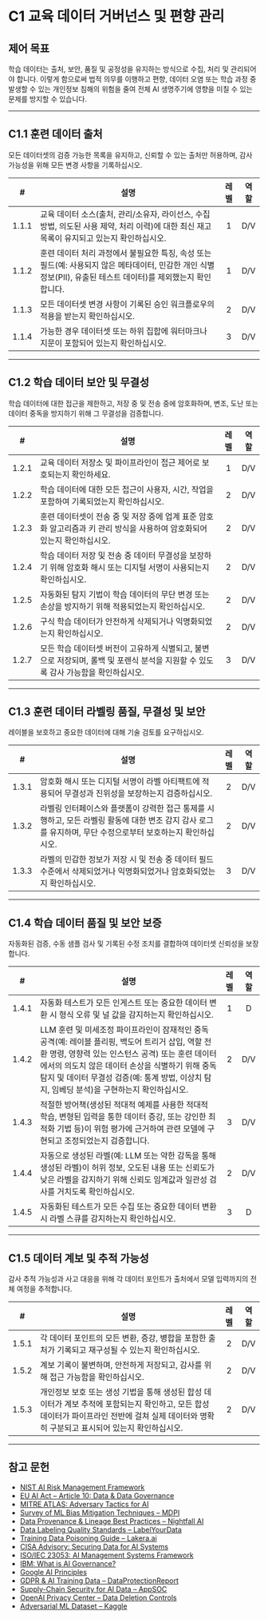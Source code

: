 # C1 교육 데이터 거버넌스 및 편향 관리

## 제어 목표

학습 데이터는 출처, 보안, 품질 및 공정성을 유지하는 방식으로 수집, 처리 및 관리되어야 합니다. 이렇게 함으로써 법적 의무를 이행하고 편향, 데이터 오염 또는 학습 과정 중 발생할 수 있는 개인정보 침해의 위험을 줄여 전체 AI 생명주기에 영향을 미칠 수 있는 문제를 방지할 수 있습니다.

---

## C1.1 훈련 데이터 출처

모든 데이터셋의 검증 가능한 목록을 유지하고, 신뢰할 수 있는 출처만 허용하며, 감사 가능성을 위해 모든 변경 사항을 기록하십시오.

|   #   | 설명                                                                                               | 레벨  | 역할  |
| :---: | ------------------------------------------------------------------------------------------------ | :-: | :-: |
| 1.1.1 | 교육 데이터 소스(출처, 관리/소유자, 라이선스, 수집 방법, 의도된 사용 제약, 처리 이력)에 대한 최신 재고 목록이 유지되고 있는지 확인하십시오.              |  1  | D/V |
| 1.1.2 | 훈련 데이터 처리 과정에서 불필요한 특징, 속성 또는 필드(예: 사용되지 않은 메타데이터, 민감한 개인 식별 정보(PII), 유출된 테스트 데이터)를 제외했는지 확인합니다. |  1  | D/V |
| 1.1.3 | 모든 데이터셋 변경 사항이 기록된 승인 워크플로우의 적용을 받는지 확인하십시오.                                                     |  2  | D/V |
| 1.1.4 | 가능한 경우 데이터셋 또는 하위 집합에 워터마크나 지문이 포함되어 있는지 확인하십시오.                                                 |  3  | D/V |

---

## C1.2 학습 데이터 보안 및 무결성

학습 데이터에 대한 접근을 제한하고, 저장 중 및 전송 중에 암호화하며, 변조, 도난 또는 데이터 중독을 방지하기 위해 그 무결성을 검증합니다.

|   #   | 설명                                                                          | 레벨  | 역할  |
| :---: | --------------------------------------------------------------------------- | :-: | :-: |
| 1.2.1 | 교육 데이터 저장소 및 파이프라인이 접근 제어로 보호되는지 확인하세요.                                     |  1  | D/V |
| 1.2.2 | 학습 데이터에 대한 모든 접근이 사용자, 시간, 작업을 포함하여 기록되었는지 확인하십시오.                          |  2  | D/V |
| 1.2.3 | 훈련 데이터셋이 전송 중 및 저장 중에 업계 표준 암호화 알고리즘과 키 관리 방식을 사용하여 암호화되어 있는지 확인하십시오.       |  2  | D/V |
| 1.2.4 | 학습 데이터 저장 및 전송 중 데이터 무결성을 보장하기 위해 암호화 해시 또는 디지털 서명이 사용되는지 확인하십시오.           |  2  | D/V |
| 1.2.5 | 자동화된 탐지 기법이 학습 데이터의 무단 변경 또는 손상을 방지하기 위해 적용되었는지 확인하십시오.                     |  2  | D/V |
| 1.2.6 | 구식 학습 데이터가 안전하게 삭제되거나 익명화되었는지 확인하십시오.                                       |  2  | D/V |
| 1.2.7 | 모든 학습 데이터셋 버전이 고유하게 식별되고, 불변으로 저장되며, 롤백 및 포렌식 분석을 지원할 수 있도록 감사 가능함을 확인하십시오. |  3  | D/V |

---

## C1.3 훈련 데이터 라벨링 품질, 무결성 및 보안

레이블을 보호하고 중요한 데이터에 대해 기술 검토를 요구하십시오.

|   #   | 설명                                                                                        | 레벨  | 역할  |
| :---: | ----------------------------------------------------------------------------------------- | :-: | :-: |
| 1.3.1 | 암호화 해시 또는 디지털 서명이 라벨 아티팩트에 적용되어 무결성과 진위성을 보장하는지 검증하십시오.                                   |  2  | D/V |
| 1.3.2 | 라벨링 인터페이스와 플랫폼이 강력한 접근 통제를 시행하고, 모든 라벨링 활동에 대한 변조 감지 감사 로그를 유지하며, 무단 수정으로부터 보호하는지 확인하십시오. |  2  | D/V |
| 1.3.3 | 라벨의 민감한 정보가 저장 시 및 전송 중 데이터 필드 수준에서 삭제되었거나 익명화되었거나 암호화되었는지 확인하십시오.                        |  3  | D/V |

---

## C1.4 학습 데이터 품질 및 보안 보증

자동화된 검증, 수동 샘플 검사 및 기록된 수정 조치를 결합하여 데이터셋 신뢰성을 보장합니다.

|   #   | 설명                                                                                                                                                                                | 레벨  | 역할  |
| :---: | --------------------------------------------------------------------------------------------------------------------------------------------------------------------------------- | :-: | :-: |
| 1.4.1 | 자동화 테스트가 모든 인게스트 또는 중요한 데이터 변환 시 형식 오류 및 널 값을 감지하는지 확인하십시오.                                                                                                                       |  1  |  D  |
| 1.4.2 | LLM 훈련 및 미세조정 파이프라인이 잠재적인 중독 공격(예: 레이블 플리핑, 백도어 트리거 삽입, 역할 전환 명령, 영향력 있는 인스턴스 공격) 또는 훈련 데이터에서의 의도치 않은 데이터 손상을 식별하기 위해 중독 탐지 및 데이터 무결성 검증(예: 통계 방법, 이상치 탐지, 임베딩 분석)을 구현하는지 확인하십시오. |  2  | D/V |
| 1.4.3 | 적절한 방어책(생성된 적대적 예제를 사용한 적대적 학습, 변형된 입력을 통한 데이터 증강, 또는 강인한 최적화 기법 등)이 위험 평가에 근거하여 관련 모델에 구현되고 조정되었는지 검증합니다.                                                                        |  3  | D/V |
| 1.4.4 | 자동으로 생성된 라벨(예: LLM 또는 약한 감독을 통해 생성된 라벨)이 허위 정보, 오도된 내용 또는 신뢰도가 낮은 라벨을 감지하기 위해 신뢰도 임계값과 일관성 검사를 거치도록 확인하십시오.                                                                       |  2  | D/V |
| 1.4.5 | 자동화된 테스트가 모든 수집 또는 중요한 데이터 변환 시 라벨 스큐를 감지하는지 확인하십시오.                                                                                                                              |  3  |  D  |

---

## C1.5 데이터 계보 및 추적 가능성

감사 추적 가능성과 사고 대응을 위해 각 데이터 포인트가 출처에서 모델 입력까지의 전체 여정을 추적합니다.

|   #   | 설명                                                                                                            | 레벨  | 역할  |
| :---: | ------------------------------------------------------------------------------------------------------------- | :-: | :-: |
| 1.5.1 | 각 데이터 포인트의 모든 변환, 증강, 병합을 포함한 출처가 기록되고 재구성될 수 있는지 확인하십시오.                                                     |  2  | D/V |
| 1.5.2 | 계보 기록이 불변하며, 안전하게 저장되고, 감사를 위해 접근 가능함을 확인하십시오.                                                                |  2  | D/V |
| 1.5.3 | 개인정보 보호 또는 생성 기법을 통해 생성된 합성 데이터가 계보 추적에 포함되는지 확인하고, 모든 합성 데이터가 파이프라인 전반에 걸쳐 실제 데이터와 명확히 구분되고 표시되어 있는지 확인하십시오. |  2  | D/V |

---

## 참고 문헌

* [NIST AI Risk Management Framework](https://www.nist.gov/itl/ai-risk-management-framework)
* [EU AI Act – Article 10: Data & Data Governance](https://artificialintelligenceact.eu/article/10/)
* [MITRE ATLAS: Adversary Tactics for AI](https://atlas.mitre.org/)
* [Survey of ML Bias Mitigation Techniques – MDPI](https://www.mdpi.com/2673-6470/4/1/1)
* [Data Provenance & Lineage Best Practices – Nightfall AI](https://www.nightfall.ai/ai-security-101/data-provenance-and-lineage)
* [Data Labeling Quality Standards – LabelYourData](https://labelyourdata.com/articles/data-labeling-quality-and-how-to-measure-it)
* [Training Data Poisoning Guide – Lakera.ai](https://www.lakera.ai/blog/training-data-poisoning)
* [CISA Advisory: Securing Data for AI Systems](https://www.cisa.gov/news-events/cybersecurity-advisories/aa25-142a)
* [ISO/IEC 23053: AI Management Systems Framework](https://www.iso.org/sectors/it-technologies/ai)
* [IBM: What is AI Governance?](https://www.ibm.com/think/topics/ai-governance)
* [Google AI Principles](https://ai.google/principles/)
* [GDPR & AI Training Data – DataProtectionReport](https://www.dataprotectionreport.com/2024/08/recent-regulatory-developments-in-training-artificial-intelligence-ai-models-under-the-gdpr/)
* [Supply-Chain Security for AI Data – AppSOC](https://www.appsoc.com/blog/ai-is-the-new-frontier-of-supply-chain-security)
* [OpenAI Privacy Center – Data Deletion Controls](https://privacy.openai.com/policies?modal=take-control)
* [Adversarial ML Dataset – Kaggle](https://www.kaggle.com/datasets/cnrieiit/adversarial-machine-learning-dataset)

